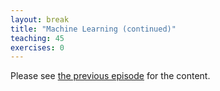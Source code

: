 ```yaml
---
layout: break
title: "Machine Learning (continued)"
teaching: 45
exercises: 0
---
```


Please see [the previous episode](../03b-machine-learning/index.html) for the content.
